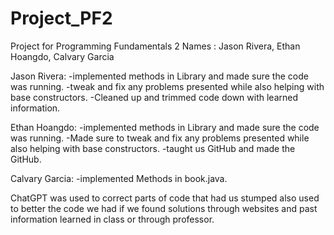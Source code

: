 # Project_PF2
Project for Programming Fundamentals 2
Names : Jason Rivera, Ethan Hoangdo, Calvary Garcia

Jason Rivera:
-implemented methods in Library and made sure the code was running.
-tweak and fix any problems presented while also helping with base constructors.
-Cleaned up and trimmed code down with learned information.


Ethan Hoangdo:
-implemented methods in Library and made sure the code was running.
-Made sure to tweak and fix any problems presented while also helping with base constructors.
-taught us GitHub and made the GitHub.

Calvary Garcia:
-implemented Methods in book.java.

ChatGPT was used to correct parts of code that had us stumped also used to better the code we had if we found solutions
through websites and past information learned in class or through professor.